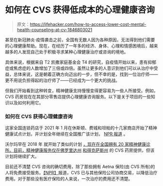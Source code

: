 # 如何在 CVS 获得低成本的心理健康咨询

> 原文：<https://lifehacker.com/how-to-access-lower-cost-mental-health-counseling-at-cv-1846803021>

甚至在新冠肺炎·疫情袭击之前，全国有无数人因为各种原因，无法得到他们需要的心理健康帮助。现在，在经历了一年多的经济、身体、心理和情感困境后，越来越多的人发现自己处于积极寻求某种心理健康治疗或咨询的境地。



具体来说，根据来自 T2 凯撒家庭基金会 T4 的研究，自疫情开始以来，患有抑郁症或焦虑症的人数增加了三倍或四倍。虽然让更多的人意识到他们可以从治疗中受益，总体来说，这是朝着正确方向迈出的一步，但不幸的是，找到一位治疗师——更不用说负担得起的治疗师了——已经成为一个更大的挑战。

但我们开始看到这种转变，精神健康支持慢慢变得更容易为一些人所接受。例如， CVS 药房现在在其部分零售店提供心理健康咨询服务。以下是关于项目的一些知识以及如何利用它。

### 如何在 CVS 获得心理健康咨询

这家全国连锁药店于 2021 年 1 月在休斯顿、费城和坦帕的十几家商店开始了精神健康试点计划，并计划全年继续在全国推广该计划， [NPR 报道](https://www.npr.org/sections/health-shots/2021/04/29/990899374/retail-therapy-cvs-plans-to-expand-mental-health-care-in-stores) 。

沃尔玛早在 2018 年 就开始了类似的计划 [，现在在全国拥有 20 家精神健康诊所。目前，精神健康服务仅在佛罗里达州](https://www.bostonglobe.com/business/2018/11/26/mental-health-therapy-walmart-now-thing/axiCpvNDoANn2tryjnc01M/story.html) [和得克萨斯州](https://www.cvs.com/minuteclinic/services/mental-health-counseling) 的 CVS 药房提供，但该计划将继续扩大。

目前还不清楚 CVS 咨询的确切费用，除了那些拥有 Aetna 保险(由 CVS 所有)的人将免费接受服务。[【NPR】](https://www.npr.org/sections/health-shots/2021/04/29/990899374/retail-therapy-cvs-plans-to-expand-mental-health-care-in-stores)报道，CVS 已与其他保险公司协商交易，以降低治疗费用。对于那些没有医疗保险的人来说，一次治疗的费用还不清楚。